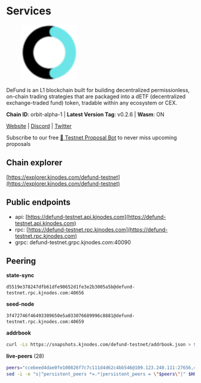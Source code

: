 # Services

<figure><img src="https://raw.githubusercontent.com/kj89/cosmos-images/main/logos/defund.png" width="150" alt=""><figcaption></figcaption></figure>

DeFund is an L1 blockchain built for building decentralized permissionless,  on-chain trading strategies that are packaged into a dETF (decentralized  exchange-traded fund) token, tradable within any ecosystem or CEX.

**Chain ID**: orbit-alpha-1 | **Latest Version Tag**: v0.2.6 | **Wasm**: ON

[Website](https://www.defund.app) | [Discord](https://discord.gg/FV26pRPZ3P) | [Twitter](https://twitter.com/defund_finance)



Subscribe to our free [🤖 Testnet Proposal Bot](https://t.me/kjnodes_testnet_proposal_bot) to never miss upcoming proposals


## Chain explorer
[https://explorer.kjnodes.com/defund-testnet](https://explorer.kjnodes.com/defund-testnet)

## Public endpoints

* api: [https://defund-testnet.api.kjnodes.com](https://defund-testnet.api.kjnodes.com)
* rpc: [https://defund-testnet.rpc.kjnodes.com](https://defund-testnet.rpc.kjnodes.com)
* grpc: defund-testnet.grpc.kjnodes.com:40090

## Peering

**state-sync**

```text
d5519e378247dfb61dfe90652d1fe3e2b3005a5b@defund-testnet.rpc.kjnodes.com:40656
```

**seed-node**

```text
3f472746f46493309650e5a033076689996c8881@defund-testnet.rpc.kjnodes.com:40659
```

**addrbook**
```bash
curl -Ls https://snapshots.kjnodes.com/defund-testnet/addrbook.json > $HOME/.defund/config/addrbook.json
```

**live-peers** (28)
```bash
peers="ccebeed4dae0fe100826f7c7c111d4d62c4bb546@109.123.240.111:27656,4f1d96f5b8adb5bcdd59e61cb6e387ff12422a41@65.109.63.110:13656,230d474bebd608fa076c7ae2585a180fdc1befae@185.252.233.99:26656,790d14b181c9f538bfa81afaf70fe78c3e9b52e2@38.242.199.69:26656,eb7040eb80f3a0b62df828d38d818b3aec554b50@38.242.237.125:26456,d5519e378247dfb61dfe90652d1fe3e2b3005a5b@65.109.68.190:40656,da77231e4a499106b2fa2f0d64e553c2a9e2203b@65.108.199.206:28656,ffb2898494cdbd6625d962ea4511c29507177c62@164.68.103.176:26656,41605a6e5b6e22e349e67e8f9088ac93b958e104@45.94.58.246:40656,6999cca6c55576a48d4f227b87dc904fbdb085aa@65.21.134.202:26576,251c53c762273adbb7853569d17af2a6f00e9c7a@65.108.101.124:13656,f417252166d6508a75371573f3c12e8abca238a5@65.108.108.52:13656,2ea2700b0082d8d5bc9ed2f13b36af47cc787ea7@80.254.8.54:26656,354485ffcd96d2c292969fae86624f754924bb8c@91.77.165.172:28656,c659b2e0ec4027e6d4977c49917bdbd27451203f@130.185.119.129:26656,205f6826808509bb8be87bfff953dd422bfff962@207.180.254.16:28656,293806e54d286b72837723eebace872aea21c902@72.20.6.25:26656,86cf7d0916950d2b48294ed6106f045a7b25aec7@77.105.137.135:26656,65b7c9a6fa81e532e701e9179b890b3038a86962@149.102.136.186:27656,773b4e59036c6934cdd3c919fc74259aba7d8ab3@185.16.39.4:26656,af0aee9f4b50d9ea30b64be0ab78415824ab87c7@65.21.237.241:26656,7c459f88962a4d07d7ccd6d0c94f891bb7a7ada0@65.109.26.21:13656,969592457e566730a8894c04ab16e2018735d7ab@95.216.2.219:26656,9446504166663fc0090b81abdf86fafe93e72a40@185.209.30.95:40656,1a8e8d6667615f4836c1c1403563a26a1044fd00@116.203.158.189:26656,bc3d614b684c8e1647f4196dc8a785b1ab0381ef@65.108.13.154:33656,15a7590aef64d07b825f9f31d46582ce0c6aa6ca@82.208.23.194:26656,020abb71537ac87559814e1cb85cbd837046e836@23.88.5.169:23656"
sed -i -e "s|^persistent_peers *=.*|persistent_peers = \"$peers\"|" $HOME/.defund/config/config.toml
```
